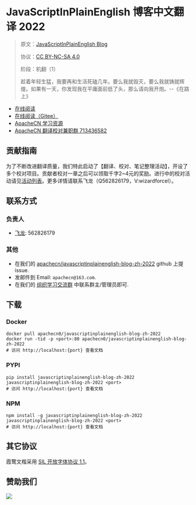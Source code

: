 <!--
    需要填充的占位符：
    
    README.md
    
        JavaScriptInPlainEnglish 博客中文翻译 2022：文档中文名
        JavaScriptInPlainEnglish Blog：文档英文名
        https://javascript.plainenglish.io/：文档原始链接
        jsipe22：域名前缀
        飞龙：负责人名称
        wizardforcel：负责人 Github 用户名
        562826179：负责人 QQ
        javascriptinplainenglish-blog-zh-2022：ApacheCN 的 Github 仓库名称
        javascriptinplainenglish-blog-zh-2022：DockerHub 仓库名称
        javascriptinplainenglish-blog-zh-2022：PYPI 包名称
        javascriptinplainenglish-blog-zh-2022：NPM 包名称
    
    CNAME
    
        jsipe22：域名前缀

    index.html
    
        JavaScriptInPlainEnglish 博客中文翻译 2022：文档中文名
        rgba(15, 115, 12, 1)：显示颜色
        javascriptinplainenglish-blog-zh-2022：ApacheCN 的 Github 仓库名称

    asset/docsify-apachecn-footer.js
    
        javascriptinplainenglish-blog-zh-2022：ApacheCN 的 Github 仓库名称
-->

# JavaScriptInPlainEnglish 博客中文翻译 2022

> 原文：[JavaScriptInPlainEnglish Blog](https://javascript.plainenglish.io/)
> 
> 协议：[CC BY-NC-SA 4.0](http://creativecommons.org/licenses/by-nc-sa/4.0/)
> 
> 阶段：机翻（1）
> 
> 趁着年轻生猛，我要再和生活死磕几年。要么我就毁灭，要么我就铸就辉煌。如果有一天，你发现我在平庸面前低了头，那么请向我开炮。--《在路上》

* [在线阅读](https://jsipe22.apachecn.org)
* [在线阅读（Gitee）](https://apachecn.gitee.io/doc-template/)
* [ApacheCN 学习资源](http://docs.apachecn.org/)
* [ApacheCN 翻译校对兼职群 713436582](https://jq.qq.com/?_wv=1027&k=VSNtgpjb)

## 贡献指南

为了不断改进翻译质量，我们特此启动了【翻译、校对、笔记整理活动】，开设了多个校对项目。贡献者校对一章之后可以领取千字2\~4元的奖励。进行中的校对活动请见[活动列表](https://home.apachecn.org/#/docs/activity/docs-activity)。更多详情请联系飞龙（Q562826179，V:wizardforcel）。

## 联系方式

### 负责人

* [飞龙](https://github.com/wizardforcel): 562826179

### 其他

*   在我们的 [apachecn/javascriptinplainenglish-blog-zh-2022](https://github.com/apachecn/javascriptinplainenglish-blog-zh-2022) github 上提 issue.
*   发邮件到 Email: `apachecn@163.com`.
*   在我们的 [组织学习交流群](https://www.apachecn.org/#/docs/join) 中联系群主/管理员即可.

## 下载

### Docker

```
docker pull apachecn0/javascriptinplainenglish-blog-zh-2022
docker run -tid -p <port>:80 apachecn0/javascriptinplainenglish-blog-zh-2022
# 访问 http://localhost:{port} 查看文档
```

### PYPI

```
pip install javascriptinplainenglish-blog-zh-2022
javascriptinplainenglish-blog-zh-2022 <port>
# 访问 http://localhost:{port} 查看文档
```

### NPM

```
npm install -g javascriptinplainenglish-blog-zh-2022
javascriptinplainenglish-blog-zh-2022 <port>
# 访问 http://localhost:{port} 查看文档
```

## 其它协议

霞鹜文楷采用 [SIL 开放字体协议 1.1](https://github.com/lxgw/LxgwWenKai/blob/main/SIL_Open_Font_License_1.1.txt)。

## 赞助我们

![](http://data.apachecn.org/img/about/donate.jpg)
